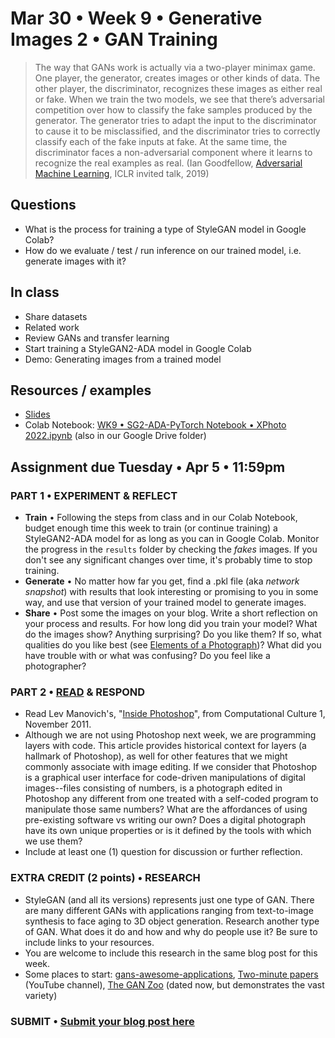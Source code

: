 # Mar 30 • Week 9 • Generative Images 2 • GAN Training

>The way that GANs work is actually via a two-player minimax game. One player, the generator, creates images or other kinds of data. The other player, the discriminator, recognizes these images as either real or fake. When we train the two models, we see that there’s adversarial competition over how to classify the fake samples produced by the generator. The generator tries to adapt the input to the discriminator to cause it to be misclassified, and the discriminator tries to correctly classify each of the fake inputs at fake. At the same time, the discriminator faces a non-adversarial component where it learns to recognize the real examples as real. (Ian Goodfellow, [Adversarial Machine Learning](https://www.youtube.com/watch?v=sucqskXRkss), ICLR invited talk, 2019)

## Questions
- What is the process for training a type of StyleGAN model in Google Colab?
- How do we evaluate / test / run inference on our trained model, i.e. generate images with it?

## In class
- Share datasets
- Related work
- Review GANs and transfer learning
- Start training a StyleGAN2-ADA model in Google Colab
- Demo: Generating images from a trained model

## Resources / examples
- [Slides](https://drive.google.com/drive/u/0/folders/1YZtWK03TXGCoGmy7WeQYF-BBulZFAbHA)
- Colab Notebook: [WK9 • SG2-ADA-PyTorch Notebook • XPhoto 2022.ipynb](https://colab.research.google.com/drive/1r9Rvn84ADW67oW48Coa492LADVGZtTmr) (also in our Google Drive folder)

## Assignment due Tuesday • Apr 5 • 11:59pm 
### PART 1 • EXPERIMENT & REFLECT 
- **Train** • Following the steps from class and in our Colab Notebook, budget enough time this week to train (or continue training) a StyleGAN2-ADA model for as long as you can in Google Colab. Monitor the progress in the `results` folder by checking the *fakes* images. If you don't see any significant changes over time, it's probably time to stop training.
- **Generate** • No matter how far you get, find a .pkl file (aka *network snapshot*) with results that look interesting or promising to you in some way, and use that version of your trained model to generate images. 
- **Share** • Post some the images on your blog. Write a short reflection on your process and results. For how long did you train your model? What do the images show? Anything surprising? Do you like them? If so, what qualities do you like best (see [Elements of a Photograph](https://github.com/ellennickles/xphoto-s22/blob/main/resources/photograph-elements.md))? What did you have trouble with or what was confusing? Do you feel like a photographer? 
### PART 2 • [READ](https://drive.google.com/drive/u/0/folders/1YZtWK03TXGCoGmy7WeQYF-BBulZFAbHA) & RESPOND
- Read Lev Manovich's, "[Inside Photoshop](http://computationalculture.net/inside-photoshop/)", from Computational Culture 1, November 2011.
- Although we are not using Photoshop next week, we are programming layers with code. This article provides historical context for layers (a hallmark of Photoshop), as well for other features that we might commonly associate with image editing. If we consider that Photoshop is a graphical user interface for code-driven manipulations of digital images--files consisting of numbers, is a photograph edited in Photoshop any different from one treated with a self-coded program to manipulate those same numbers? What are the affordances of using pre-existing software vs writing our own? Does a digital photograph have its own unique properties or is it defined by the tools with which we use them? 
- Include at least one (1) question for discussion or further reflection.

### EXTRA CREDIT (2 points) • RESEARCH
- StyleGAN (and all its versions) represents just one type of GAN. There are many different GANs with applications ranging from text-to-image synthesis to face aging to 3D object generation. Research another type of GAN. What does it do and how and why do people use it? Be sure to include links to your resources. 
- You are welcome to include this research in the same blog post for this week.
- Some places to start: [gans-awesome-applications](https://github.com/nashory/gans-awesome-applications), [Two-minute papers](https://www.youtube.com/c/K%C3%A1rolyZsolnai/featured) (YouTube channel), [The GAN Zoo](https://github.com/hindupuravinash/the-gan-zoo/) (dated now, but demonstrates the vast variety)

### SUBMIT • [Submit your blog post here](https://forms.gle/JfwCTv7JqkieZ8yz8)
